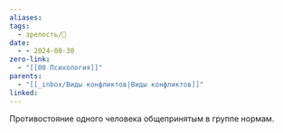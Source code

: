 ```yaml
---
aliases: 
tags:
  - зрелость/🌱
date:
  - - 2024-08-30
zero-link:
  - "[[00 Психология]]"
parents:
  - "[[_inbox/Виды конфликтов|Виды конфликтов]]"
linked:
---
```

Противостояние одного человека общепринятым в группе нормам.
